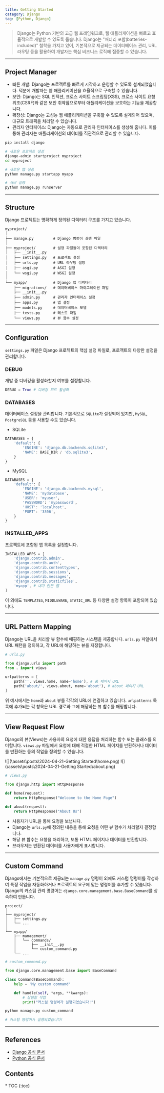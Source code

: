 ```yaml
---
title: Getting Started
category: Django
tag: [Python, Django]
---
```


> Django는 Python 기반의 고급 웹 프레임워크로, 웹 애플리케이션을 빠르고 효율적으로 개발할 수 있도록 돕습니다. Django는 "배터리 포함(batteries-included)" 철학을 가지고 있어, 기본적으로 제공되는 데이터베이스 관리, URL 라우팅 등을 활용하여 개발자는 핵심 비즈니스 로직에 집중할 수 있습니다.

---

## Project Manager
- 빠른 개발: Django는 프로젝트를 빠르게 시작하고 운영할 수 있도록 설계되었습니다. 덕분에 개발자는 웹 애플리케이션을 효율적으로 구축할 수 있습니다.
- 보안: Django는 SQL 인젝션, 크로스 사이트 스크립팅(XSS), 크로스 사이트 요청 위조(CSRF)와 같은 보안 취약점으로부터 애플리케이션을 보호하는 기능을 제공합니다.
- 확장성: Django는 고성능 웹 애플리케이션을 구축할 수 있도록 설계되어 있으며, 대규모 트래픽을 처리할 수 있습니다.
- 관리자 인터페이스: Django는 자동으로 관리자 인터페이스를 생성해 줍니다. 이를 통해 관리자는 애플리케이션의 데이터를 직관적으로 관리할 수 있습니다.

```bash
pip install django

# 새로운 프로젝트 생성
django-admin startproject myproject
cd myproject

# 새로운 앱 생성
python manage.py startapp myapp

# 서버 실행
python manage.py runserver
```

---

## Structure
Django 프로젝트는 명확하게 정의된 디렉터리 구조를 가지고 있습니다.

```plaintext
myproject/
│
├── manage.py         # Django 명령어 실행 파일
│
├── myproject/        # 설정 파일들이 포함된 디렉터리
│   ├── __init__.py
│   ├── settings.py   # 프로젝트 설정
│   ├── urls.py       # URL 라우팅 설정
│   ├── asgi.py       # ASGI 설정
│   └── wsgi.py       # WSGI 설정
│
└── myapp/            # Django 앱 디렉터리
    ├── migrations/   # 데이터베이스 마이그레이션 파일
    ├── __init__.py
    ├── admin.py      # 관리자 인터페이스 설정
    ├── apps.py       # 앱 설정
    ├── models.py     # 데이터베이스 모델
    ├── tests.py      # 테스트 파일
    └── views.py      # 뷰 함수 설정
```

---

## Configuration
`settings.py` 파일은 Django 프로젝트의 핵심 설정 파일로, 프로젝트의 다양한 설정을 관리합니다.

### DEBUG
개발 중 디버깅을 활성화할지 여부를 설정합니다.

```python
DEBUG = True # 디버깅 모드 활성화
```

### DATABASES
데이터베이스 설정을 관리합니다. 기본적으로 `SQLite`가 설정되어 있지만, `MySQL`, `PostgreSQL` 등을 사용할 수도 있습니다.

* SQLite
```python
DATABASES = {
    'default': {
        'ENGINE': 'django.db.backends.sqlite3',
        'NAME': BASE_DIR / 'db.sqlite3',
    }
}
```

* MySQL
```python
DATABASES = {
    'default': {
        'ENGINE': 'django.db.backends.mysql',
        'NAME': 'mydatabase',
        'USER': 'myuser',
        'PASSWORD': 'mypassword',
        'HOST': 'localhost',
        'PORT': '3306',
    }
}
```

### INSTALLED_APPS
프로젝트에 포함된 앱 목록을 설정합니다.

```python
INSTALLED_APPS = [
    'django.contrib.admin',
    'django.contrib.auth',
    'django.contrib.contenttypes',
    'django.contrib.sessions',
    'django.contrib.messages',
    'django.contrib.staticfiles',
    'myapp', # 내가 만든 앱
]
```
이 외에도 `TEMPLATES`, `MIDDLEWARE`, `STATIC_URL` 등 다양한 설정 항목이 포함되어 있습니다.

---

## URL Pattern Mapping
Django는 URL을 처리할 뷰 함수에 매핑하는 시스템을 제공합니다. 
`urls.py` 파일에서 URL 패턴을 정의하고, 각 URL에 해당하는 뷰를 지정합니다.

```python
# urls.py

from django.urls import path
from . import views

urlpatterns = [
    path('', views.home, name='home'), # 홈 페이지 URL
    path('about/', views.about, name='about'), # about 페이지 URL
]
```
위 예시에서는 `home`과 `about` 뷰를 각각의 URL에 연결하고 있습니다. `urlpatterns` 목록에 추가되는 각 항목은 URL 경로와 그에 해당하는 뷰 함수를 매핑합니다.

---

## View Request Flow
Django의 뷰(Views)는 사용자의 요청에 대한 응답을 처리하는 함수 또는 클래스를 의미합니다. `views.py` 파일에서 요청에 대해 적절한 HTML 페이지를 반환하거나 데이터를 반환하는 등의 작업을 정의할 수 있습니다.

![](\assets\posts\2024-04-21-Getting Started\home.png)
![](\assets\posts\2024-04-21-Getting Started\about.png)
```python
# views.py

from django.http import HttpResponse

def home(request):
    return HttpResponse("Welcome to the Home Page")

def about(request):
    return HttpResponse("About Us")
```
- 사용자가 URL을 통해 요청을 보냅니다.
- Django는 `urls.py`에 정의된 내용을 통해 요청을 어떤 뷰 함수가 처리할지 결정합니다.
- 해당 뷰 함수는 요청을 처리하고, 보통 HTML 페이지나 데이터를 반환합니다.
- 브라우저는 반환된 데이터를 사용자에게 표시합니다.

---

## Custom Command
Django에서는 기본적으로 제공되는 `manage.py` 명령어 외에도 커스텀 명령어를 작성하여 특정 작업을 자동화하거나 프로젝트의 요구에 맞는 명령어를 추가할 수 있습니다. Django의 커스텀 관리 명령어는 `django.core.management.base.BaseCommand`를 상속하여 만듭니다.

```plaintext
project/
│
├── myproject/
│   ├── settings.py
│   └── ...
│
└── myapp/
    ├── management/
    │   └── commands/
    │       ├── __init__.py
    │       └── custom_command.py
    └── ...
```

```python
# custom_command.py

from django.core.management.base import BaseCommand

class Command(BaseCommand):
    help = 'My custom command'

    def handle(self, *args, **kwargs):
        # 실행할 작업
        print("커스텀 명령어가 실행되었습니다!")
```

```bash
python manage.py custom_command

# 커스텀 명령어가 실행되었습니다!
```

---

## References
- [Django 공식 문서](https://www.djangoproject.com/)
- [Python 공식 문서](https://docs.python.org/3/)

<nav class="post-toc" markdown="1">
  <h2>Contents</h2>
* TOC
{:toc}
</nav>
